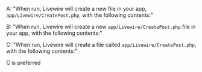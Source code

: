 A: "When run, Livewire will create a new file in your app, `app/Livewire/CreatePost.php`, with the following contents:"

B: "When run, Livewire will create a new `app/Livewire/CreatePost.php` file in your app, with the following contents:"

C: "When run, Livewire will create a file called `app/Livewire/CreatePost.php`, with the following contents:"

C is preferred
